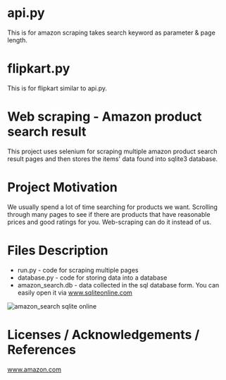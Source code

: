 # api.py 
This is for amazon scraping takes search keyword as parameter & page length.

# flipkart.py
This is for flipkart similar to api.py.

# Web scraping - Amazon product search result
This project uses selenium for scraping multiple amazon product search result pages and then stores
the items' data found into sqlite3 database.

# Project Motivation
We usually spend a lot of time searching for products we want. Scrolling through many pages to see if
there are products that have reasonable prices and good ratings for you. Web-scraping can do it instead of us.

# Files Description
- run.py - code for scraping multiple pages
- database.py - code for storing data into a database
- amazon_search.db - data collected in the sql database form. You can easily open it via www.sqliteonline.com

![amazon_search sqlite online](/database_screenshot.JPG)
# Licenses / Acknowledgements / References
www.amazon.com
